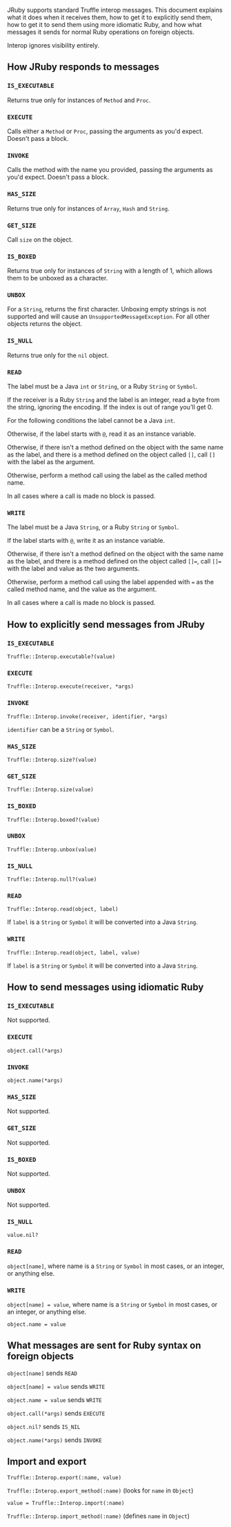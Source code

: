 JRuby supports standard Truffle interop messages. This document explains what it does when it receives them, how to get it to explicitly send them, how to get it to send them using more idiomatic Ruby, and how what messages it sends for normal Ruby operations on foreign objects.

Interop ignores visibility entirely.

## How JRuby responds to messages

### `IS_EXECUTABLE`

Returns true only for instances of `Method` and `Proc`.

### `EXECUTE`

Calls either a `Method` or `Proc`, passing the arguments as you'd expect. Doesn't pass a block.

### `INVOKE`

Calls the method with the name you provided, passing the arguments as you'd expect. Doesn't pass a block.

### `HAS_SIZE`

Returns true only for instances of `Array`, `Hash` and `String`.

### `GET_SIZE`

Call `size` on the object.

### `IS_BOXED`

Returns true only for instances of `String` with a length of 1, which allows them to be unboxed as a character.

### `UNBOX`

For a `String`, returns the first character. Unboxing empty strings is not supported and will cause an `UnsupportedMessageException`. For all other objects returns the object.

### `IS_NULL`

Returns true only for the `nil` object.

### `READ`

The label must be a Java `int` or `String`, or a Ruby `String` or `Symbol`.

If the receiver is a Ruby `String` and the label is an integer, read a byte from the string, ignoring the encoding. If the index is out of range you'll get 0.

For the following conditions the label cannot be a Java `int`.

Otherwise, if the label starts with `@`, read it as an instance variable.

Otherwise, if there isn't a method defined on the object with the same name as the label, and there is a method defined on the object called `[]`, call `[]` with the label as the argument.

Otherwise, perform a method call using the label as the called method name.

In all cases where a call is made no block is passed.

### `WRITE`

The label must be a Java `String`, or a Ruby `String` or `Symbol`.

If the label starts with `@`, write it as an instance variable.

Otherwise, if there isn't a method defined on the object with the same name as the label, and there is a method defined on the object called `[]=`, call `[]=` with the label and value as the two arguments.

Otherwise, perform a method call using the label appended with `=` as the called method name, and the value as the argument.

In all cases where a call is made no block is passed.

## How to explicitly send messages from JRuby

### `IS_EXECUTABLE`

`Truffle::Interop.executable?(value)`

### `EXECUTE`

`Truffle::Interop.execute(receiver, *args)`

### `INVOKE`

`Truffle::Interop.invoke(receiver, identifier, *args)`

`identifier` can be a `String` or `Symbol`.

### `HAS_SIZE`

`Truffle::Interop.size?(value)`

### `GET_SIZE`

`Truffle::Interop.size(value)`

### `IS_BOXED`

`Truffle::Interop.boxed?(value)`

### `UNBOX`

`Truffle::Interop.unbox(value)`

### `IS_NULL`

`Truffle::Interop.null?(value)`

### `READ`

`Truffle::Interop.read(object, label)`

If `label` is a `String` or `Symbol` it will be converted into a Java `String`.

### `WRITE`

`Truffle::Interop.read(object, label, value)`

If `label` is a `String` or `Symbol` it will be converted into a Java `String`.

## How to send messages using idiomatic Ruby

### `IS_EXECUTABLE`

Not supported.

### `EXECUTE`

`object.call(*args)`

### `INVOKE`

`object.name(*args)`

### `HAS_SIZE`

Not supported.

### `GET_SIZE`

Not supported.

### `IS_BOXED`

Not supported.

### `UNBOX`

Not supported.

### `IS_NULL`

`value.nil?`

### `READ`

`object[name]`, where name is a `String` or `Symbol` in most cases, or an integer, or anything else.

### `WRITE`

`object[name] = value`, where name is a `String` or `Symbol` in most cases, or an integer, or anything else.

`object.name = value`

## What messages are sent for Ruby syntax on foreign objects

`object[name]` sends `READ`

`object[name] = value` sends `WRITE`

`object.name = value` sends `WRITE`

`object.call(*args)` sends `EXECUTE`

`object.nil?` sends `IS_NIL`

`object.name(*args)` sends `INVOKE`

## Import and export

`Truffle::Interop.export(:name, value)`

`Truffle::Interop.export_method(:name)` (looks for `name` in `Object`)

`value = Truffle::Interop.import(:name)`

`Truffle::Interop.import_method(:name)` (defines `name` in `Object`)